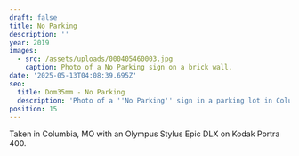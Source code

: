 ```yaml
---
draft: false
title: No Parking
description: ''
year: 2019
images:
  - src: /assets/uploads/000405460003.jpg
    caption: Photo of a No Parking sign on a brick wall.
date: '2025-05-13T04:08:39.695Z'
seo:
  title: Dom35mm - No Parking
  description: 'Photo of a ''No Parking'' sign in a parking lot in Columbia, MO (2019).'
position: 15
---
```



Taken in Columbia, MO with an Olympus Stylus Epic DLX on Kodak Portra 400.
